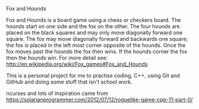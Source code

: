 Fox and Hounds

Fox and Hounds is a board game using a chess or checkers board. 
The hounds start on one side and the fox on the other. The four hounds are
placed on the black squares and may only move diagonally forward one square.
The fox may move diagonally forward and backwards one square; the fox 
is placed in the left most corner opposite of the hounds. Once the fox moves
past the hounds the fox then wins. If the hounds corner the fox then the hounds
win. For more detail see: http://en.wikipedia.org/wiki/Fox_games#Fox_and_Hounds

This is a personal project for me to practise coding, C++, using Git and GitHub and doing some stuff that isn't school work.

ncurses and lots of inspiration came from https://solarianprogrammer.com/2012/07/12/roguelike-game-cpp-11-part-0/